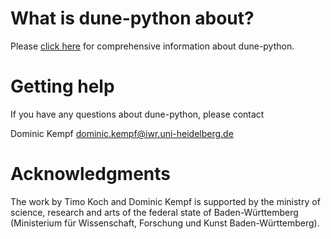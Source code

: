 # What is dune-python about?

Please [click here](https://dune-project.org/sphinx/dune-python) for comprehensive information about
dune-python.

# Getting help

If you have any questions about dune-python, please contact

Dominic Kempf [dominic.kempf@iwr.uni-heidelberg.de](mailto:dominic.kempf@iwr.uni-heidelberg.de)

# Acknowledgments

The work by Timo Koch and Dominic Kempf is supported by the
ministry of science, research and arts of the federal state of
Baden-Württemberg (Ministerium für Wissenschaft, Forschung
und Kunst Baden-Württemberg).